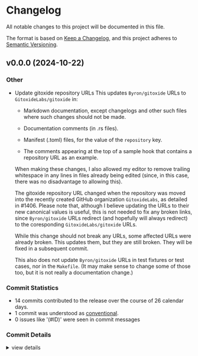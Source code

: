 # Changelog

All notable changes to this project will be documented in this file.

The format is based on [Keep a Changelog](https://keepachangelog.com/en/1.0.0/),
and this project adheres to [Semantic Versioning](https://semver.org/spec/v2.0.0.html).

## v0.0.0 (2024-10-22)

<csr-id-64ff0a77062d35add1a2dd422bb61075647d1a36/>

### Other

 - <csr-id-64ff0a77062d35add1a2dd422bb61075647d1a36/> Update gitoxide repository URLs
   This updates `Byron/gitoxide` URLs to `GitoxideLabs/gitoxide` in:
   
   - Markdown documentation, except changelogs and other such files
     where such changes should not be made.
   
   - Documentation comments (in .rs files).
   
   - Manifest (.toml) files, for the value of the `repository` key.
   
   - The comments appearing at the top of a sample hook that contains
     a repository URL as an example.
   
   When making these changes, I also allowed my editor to remove
   trailing whitespace in any lines in files already being edited
   (since, in this case, there was no disadvantage to allowing this).
   
   The gitoxide repository URL changed when the repository was moved
   into the recently created GitHub organization `GitoxideLabs`, as
   detailed in #1406. Please note that, although I believe updating
   the URLs to their new canonical values is useful, this is not
   needed to fix any broken links, since `Byron/gitoxide` URLs
   redirect (and hopefully will always redirect) to the coresponding
   `GitoxideLabs/gitoxide` URLs.
   
   While this change should not break any URLs, some affected URLs
   were already broken. This updates them, but they are still broken.
   They will be fixed in a subsequent commit.
   
   This also does not update `Byron/gitoxide` URLs in test fixtures
   or test cases, nor in the `Makefile`. (It may make sense to change
   some of those too, but it is not really a documentation change.)

### Commit Statistics

<csr-read-only-do-not-edit/>

 - 14 commits contributed to the release over the course of 26 calendar days.
 - 1 commit was understood as [conventional](https://www.conventionalcommits.org).
 - 0 issues like '(#ID)' were seen in commit messages

### Commit Details

<csr-read-only-do-not-edit/>

<details><summary>view details</summary>

 * **Uncategorized**
    - Add new changelog for gix-merge ([`fa3e260`](https://github.com/Byron/gitoxide/commit/fa3e2600d7e39011f1d7f410249ebd0426a348a8))
    - Release gix-date v0.9.1, gix-utils v0.1.13, gix-actor v0.33.0, gix-hash v0.15.0, gix-trace v0.1.11, gix-features v0.39.0, gix-hashtable v0.6.0, gix-validate v0.9.1, gix-object v0.45.0, gix-path v0.10.12, gix-glob v0.17.0, gix-quote v0.4.13, gix-attributes v0.23.0, gix-command v0.3.10, gix-packetline-blocking v0.18.0, gix-filter v0.14.0, gix-fs v0.12.0, gix-chunk v0.4.9, gix-commitgraph v0.25.0, gix-revwalk v0.16.0, gix-traverse v0.42.0, gix-worktree-stream v0.16.0, gix-archive v0.16.0, gix-config-value v0.14.9, gix-tempfile v15.0.0, gix-lock v15.0.0, gix-ref v0.48.0, gix-sec v0.10.9, gix-config v0.41.0, gix-prompt v0.8.8, gix-url v0.28.0, gix-credentials v0.25.0, gix-ignore v0.12.0, gix-bitmap v0.2.12, gix-index v0.36.0, gix-worktree v0.37.0, gix-diff v0.47.0, gix-discover v0.36.0, gix-pathspec v0.8.0, gix-dir v0.9.0, gix-mailmap v0.25.0, gix-merge v0.0.0, gix-negotiate v0.16.0, gix-pack v0.54.0, gix-odb v0.64.0, gix-packetline v0.18.0, gix-transport v0.43.0, gix-protocol v0.46.0, gix-revision v0.30.0, gix-refspec v0.26.0, gix-status v0.14.0, gix-submodule v0.15.0, gix-worktree-state v0.14.0, gix v0.67.0, gix-fsck v0.7.0, gitoxide-core v0.42.0, gitoxide v0.38.0, safety bump 41 crates ([`3f7e8ee`](https://github.com/Byron/gitoxide/commit/3f7e8ee2c5107aec009eada1a05af7941da9cb4d))
    - Merge pull request #1624 from EliahKagan/update-repo-url ([`795962b`](https://github.com/Byron/gitoxide/commit/795962b107d86f58b1f7c75006da256d19cc80ad))
    - Update gitoxide repository URLs ([`64ff0a7`](https://github.com/Byron/gitoxide/commit/64ff0a77062d35add1a2dd422bb61075647d1a36))
    - Merge pull request #1612 from Byron/merge ([`37c1e4c`](https://github.com/Byron/gitoxide/commit/37c1e4c919382c9d213bd5ca299ed659d63ab45d))
    - Add some performance traces for blob-merges ([`b25fe4d`](https://github.com/Byron/gitoxide/commit/b25fe4d052250ddace9a118b2247537b2a7fa09e))
    - Merge pull request #1611 from Byron/merge ([`5ffccd2`](https://github.com/Byron/gitoxide/commit/5ffccd2f08d70576347e3ae17a66ca5a60f1d81c))
    - Make `blob::Platform::filter_mode` public. ([`b26eb26`](https://github.com/Byron/gitoxide/commit/b26eb2618c1764f699530e251ddef4e6cf456ddd))
    - Merge pull request #1585 from Byron/merge ([`2261de4`](https://github.com/Byron/gitoxide/commit/2261de470aeb77be080f9e423e1513bde85d9cc0))
    - Add platform tests and implementation ([`eb37dc3`](https://github.com/Byron/gitoxide/commit/eb37dc36d8c42f5a7714c641244ce4a13111b0a1))
    - Add all relevant tests for the merge processing pipeline ([`a6f3e30`](https://github.com/Byron/gitoxide/commit/a6f3e30017343c01ba61c49fe74ffc69e443a33c))
    - Implement `text` and `binary` merge algorithms, also with baseline tests for correctness. ([`0762846`](https://github.com/Byron/gitoxide/commit/07628465a0a3f047ec809d287c9a4567b4acd607))
    - Sketch the entire API surface to capture all parts of blob-merges ([`9efa09f`](https://github.com/Byron/gitoxide/commit/9efa09f10d042dc4d5db4edf4589594450a30b31))
    - Add the `gix-merge` crate for capturing merge algorithms ([`65efcb7`](https://github.com/Byron/gitoxide/commit/65efcb7624031ae478056fbb49a07ef176f0c96b))
</details>


